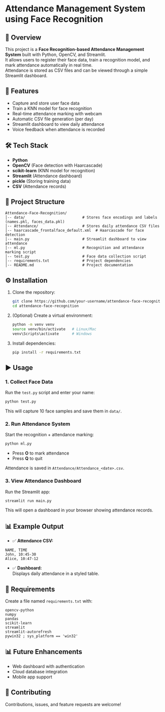 # Attendance Management System using Face Recognition  

## 📌 Overview  
This project is a **Face Recognition-based Attendance Management System** built with Python, OpenCV, and Streamlit.  
It allows users to register their face data, train a recognition model, and mark attendance automatically in real time.  
Attendance is stored as CSV files and can be viewed through a simple Streamlit dashboard.  

## 🚀 Features  
- Capture and store user face data  
- Train a KNN model for face recognition  
- Real-time attendance marking with webcam  
- Automatic CSV file generation (per day)  
- Streamlit dashboard to view daily attendance  
- Voice feedback when attendance is recorded  

## 🛠️ Tech Stack  
- **Python**  
- **OpenCV** (Face detection with Haarcascade)  
- **scikit-learn** (KNN model for recognition)  
- **Streamlit** (Attendance dashboard)  
- **pickle** (Storing training data)  
- **CSV** (Attendance records)  

## 📂 Project Structure  
```
Attendance-Face-Recognition/
│-- data/                          # Stores face encodings and labels (names.pkl, faces_data.pkl)
│-- Attendance/                    # Stores daily attendance CSV files
│-- haarcascade_frontalface_default.xml  # Haarcascade for face detection
│-- main.py                        # Streamlit dashboard to view attendance
│-- ml.py                          # Recognition and attendance marking script
│-- test.py                        # Face data collection script
│-- requirements.txt               # Project dependencies
│-- README.md                      # Project documentation
```

## ⚙️ Installation  

1. Clone the repository:  
   ```bash
   git clone https://github.com/your-username/attendance-face-recognition.git
   cd attendance-face-recognition
   ```

2. (Optional) Create a virtual environment:  
   ```bash
   python -m venv venv
   source venv/bin/activate   # Linux/Mac
   venv\Scripts\activate      # Windows
   ```

3. Install dependencies:  
   ```bash
   pip install -r requirements.txt
   ```

## ▶️ Usage  

### 1. Collect Face Data  
Run the `test.py` script and enter your name:  
```bash
python test.py
```  
This will capture 10 face samples and save them in `data/`.

### 2. Run Attendance System  
Start the recognition + attendance marking:  
```bash
python ml.py
```  
- Press **O** to mark attendance  
- Press **Q** to quit  

Attendance is saved in `Attendance/Attendance_<date>.csv`.

### 3. View Attendance Dashboard  
Run the Streamlit app:  
```bash
streamlit run main.py
```  
This will open a dashboard in your browser showing attendance records.  

## 📊 Example Output  
- ✅ **Attendance CSV:**  
```
NAME, TIME
John, 10:45-30
Alice, 10:47-12
```
- ✅ **Dashboard:**  
Displays daily attendance in a styled table.  

## 📜 Requirements  
Create a file named `requirements.txt` with:  
```
opencv-python
numpy
pandas
scikit-learn
streamlit
streamlit-autorefresh
pywin32 ; sys_platform == 'win32'
```

## 📊 Future Enhancements  
- Web dashboard with authentication  
- Cloud database integration  
- Mobile app support  

## 🤝 Contributing  
Contributions, issues, and feature requests are welcome!  

